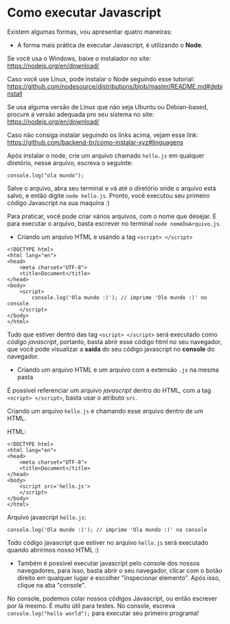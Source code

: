 # Como executar Javascript

Existem algumas formas, vou apresentar quatro maneiras:

- A forma mais prática de executar Javascript, é utilizando o **Node**. 

Se você usa o Windows, baixe o instalador no site: https://nodejs.org/en/download/

Caso você use Linux, pode instalar o Node seguindo esse tutorial: https://github.com/nodesource/distributions/blob/master/README.md#debinstall

Se usa alguma versão de Linux que não seja Ubuntu ou Debian-based, procure a versão adequada pro seu sistema no site: https://nodejs.org/en/download/

Caso não consiga instalar seguindo os links acima, vejam esse link: https://github.com/backend-br/como-instalar-xyz#linguagens

Após instalar o node, crie um arquivo chamado `hello.js` em qualquer diretório, nesse arquivo, escreva o seguinte:

```
console.log("ola mundo");
```

Salve o arquivo, abra seu terminal e vá até o diretório onde o arquivo está salvo, e então digite `node hello.js`. Pronto, você executou seu primeiro código Javascript na sua maquina :)

Para praticar, você pode criar vários arquivos, com o nome que desejar. E para executar o arquivo, basta escrever no terminal `node nomeDoArquivo.js`.

- Criando um arquivo HTML e usando a tag `<script> </script>`

```
<!DOCTYPE html>
<html lang="en">
<head>
    <meta charset="UTF-8">
    <title>Document</title>
</head>
<body>
    <script>
        console.log('Ola mundo :)'); // imprime 'Ola mundo :)' no console
    </script>
</body>
</html>
```

Tudo que estiver dentro das tag `<script> </script>` será executado como *código javascript*, portanto, basta abrir esse código html no seu navegador, que você pode visualizar a **saída** do seu código javascript no **console** do navegador.

- Criando um arquivo HTML e um arquivo com a extensão `.js` na mesma pasta

É possível referenciar um arquivo *javascript* dentro do HTML, com a tag `<script> </script>`, basta usar o atributo `src`.

Criando um arquivo `hello.js` e chamando esse arquivo dentro de um HTML.

HTML:
```
<!DOCTYPE html>
<html lang="en">
<head>
    <meta charset="UTF-8">
    <title>Document</title>
</head>
<body>
    <script src='hello.js'>
    </script>
</body>
</html>
```

Arquivo javascript `hello.js`:
```
console.log('Ola mundo :)'); // imprime 'Ola mundo :)' no console
```

Todo código javascript que estiver no arquivo `hello.js` será executado quando abrirmos nosso HTML :)

- Também é possível executar javascript pelo console dos nossos navegadores, para isso, basta abrir o seu navegador, clicar com o botão direito em qualquer lugar e escolher "inspecionar elemento". Após isso, clique na aba "console".

No console, podemos colar nossos códigos Javascript, ou então escrever por lá mesmo. É muito útil para testes. No console, escreva `console.log("hello world");` para executar seu primeiro programa!